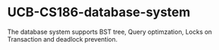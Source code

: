 # UCB-CS186-database-system

The database system supports BST tree, Query optimzation, Locks on Transaction and deadlock prevention.